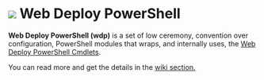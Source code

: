 ![](https://raw.github.com/jole78/wdp/master/logo.png) Web Deploy PowerShell
===

**Web Deploy PowerShell (wdp)** is a set of low ceremony, convention over configuration, PowerShell modules that wraps, and internally uses, the [Web Deploy PowerShell Cmdlets](http://www.iis.net/learn/publish/using-web-deploy/web-deploy-powershell-cmdlets).

You can read more and get the details in the [wiki section.](https://github.com/jole78/wdp/wiki)
